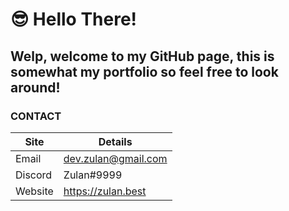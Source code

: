 # 😎 Hello There!
## Welp, welcome to my GitHub page, this is somewhat my portfolio so feel free to look around!

### **CONTACT**

| Site      | Details               |
| --------- | --------------------- |
| Email     | dev.zulan@gmail.com   |
| Discord   | Zulan#9999            |
| Website   | https://zulan.best    |
